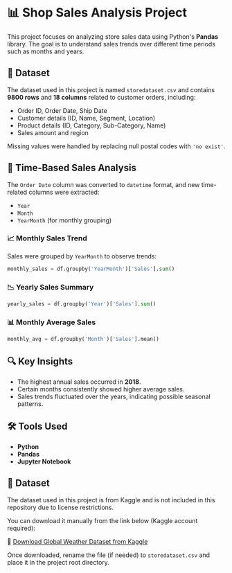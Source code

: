 # 📊 Shop Sales Analysis Project

This project focuses on analyzing store sales data using Python's **Pandas** library. The goal is to understand sales trends over different time periods such as months and years.

## 📁 Dataset

The dataset used in this project is named `storedataset.csv` and contains **9800 rows** and **18 columns** related to customer orders, including:

- Order ID, Order Date, Ship Date  
- Customer details (ID, Name, Segment, Location)  
- Product details (ID, Category, Sub-Category, Name)  
- Sales amount and region  

Missing values were handled by replacing null postal codes with `'no exist'`.

## 📅 Time-Based Sales Analysis

The `Order Date` column was converted to `datetime` format, and new time-related columns were extracted:

- `Year`  
- `Month`  
- `YearMonth` (for monthly grouping)

### 📈 Monthly Sales Trend

Sales were grouped by `YearMonth` to observe trends:

```python
monthly_sales = df.groupby('YearMonth')['Sales'].sum()
```

### 📉 Yearly Sales Summary

```python
yearly_sales = df.groupby('Year')['Sales'].sum()
```

### 📊 Monthly Average Sales

```python
monthly_avg = df.groupby('Month')['Sales'].mean()
```

## 🔍 Key Insights

- The highest annual sales occurred in **2018**.
- Certain months consistently showed higher average sales.
- Sales trends fluctuated over the years, indicating possible seasonal patterns.

## 🛠 Tools Used

- **Python**
- **Pandas**
- **Jupyter Notebook**
## 📁 Dataset

The dataset used in this project is from Kaggle and is not included in this repository due to license restrictions.

You can download it manually from the link below (Kaggle account required):

🔗 [Download Global Weather Dataset from Kaggle](https://www.kaggle.com/datasets/rohitsahoo/sales-forecasting)

Once downloaded, rename the file (if needed) to `storedataset.csv` and place it in the project root directory.

